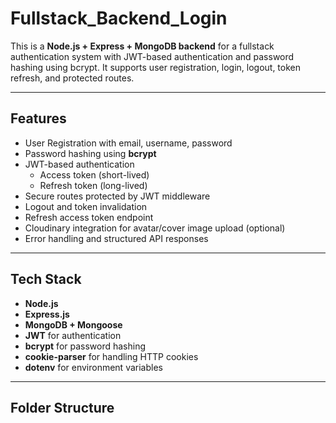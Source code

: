 # Fullstack_Backend_Login

This is a **Node.js + Express + MongoDB backend** for a fullstack authentication system with JWT-based authentication and password hashing using bcrypt. It supports user registration, login, logout, token refresh, and protected routes.

---

## Features

- User Registration with email, username, password
- Password hashing using **bcrypt**
- JWT-based authentication
  - Access token (short-lived)
  - Refresh token (long-lived)
- Secure routes protected by JWT middleware
- Logout and token invalidation
- Refresh access token endpoint
- Cloudinary integration for avatar/cover image upload (optional)
- Error handling and structured API responses

---

## Tech Stack

- **Node.js**  
- **Express.js**  
- **MongoDB + Mongoose**  
- **JWT** for authentication  
- **bcrypt** for password hashing  
- **cookie-parser** for handling HTTP cookies  
- **dotenv** for environment variables  

---

## Folder Structure

